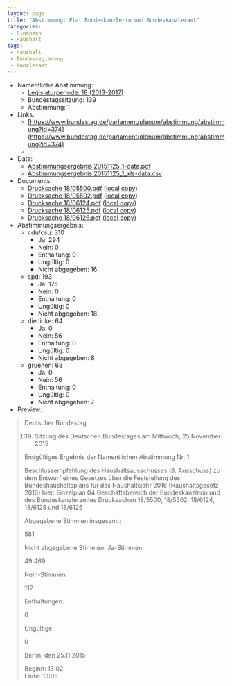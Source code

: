 ```yaml
---
layout: page
title: "Abstimmung: Etat Bundeskanzlerin und Bundeskanzleramt"
categories:
 - Finanzen
 - Haushalt
tags:
 - Haushalt
 - Bundesregierung
 - Kanzleramt
---
```


* Namentliche Abstimmung:
    * [Legislaturperiode: 18 (2013-2017)](https://de.wikipedia.org/wiki/18._Deutscher_Bundestag)
    * Bundestagssitzung: 139
    * Abstimmung: 1
* Links: 
    * [https://www.bundestag.de/parlament/plenum/abstimmung/abstimmung?id=374](https://www.bundestag.de/parlament/plenum/abstimmung/abstimmung?id=374)
    * 
* Data: 
    * [Abstimmungsergebnis 20151125_1-data.pdf](/res/abstimmungsliste/20151125_1-data.pdf)
    * [Abstimmungsergebnis 20151125_1_xls-data.csv](/res/abstimmungsliste/analyses/20151125_1_xls-data.csv)
* Documents: 
    * [Drucksache 18/05500.pdf](http://dip21.bundestag.de/dip21/btd/18/055/1805500.pdf) ([local copy](/res/abstimmungsdaten/018-139-01/1805500.pdf))
    * [Drucksache 18/05502.pdf](http://dip21.bundestag.de/dip21/btd/18/055/1805502.pdf) ([local copy](/res/abstimmungsdaten/018-139-01/1805502.pdf))
    * [Drucksache 18/06124.pdf](http://dip21.bundestag.de/dip21/btd/18/061/1806124.pdf) ([local copy](/res/abstimmungsdaten/018-139-01/1806124.pdf))
    * [Drucksache 18/06125.pdf](http://dip21.bundestag.de/dip21/btd/18/061/1806125.pdf) ([local copy](/res/abstimmungsdaten/018-139-01/1806125.pdf))
    * [Drucksache 18/06126.pdf](http://dip21.bundestag.de/dip21/btd/18/061/1806126.pdf) ([local copy](/res/abstimmungsdaten/018-139-01/1806126.pdf))
* Abstimmungsergebnis:
    * cdu/csu: 310
        * Ja: 294
        * Nein: 0
        * Enthaltung: 0
        * Ungültig: 0
        * Nicht abgegeben: 16
    * spd: 193
        * Ja: 175
        * Nein: 0
        * Enthaltung: 0
        * Ungültig: 0
        * Nicht abgegeben: 18
    * die.linke: 64
        * Ja: 0
        * Nein: 56
        * Enthaltung: 0
        * Ungültig: 0
        * Nicht abgegeben: 8
    * gruenen: 63
        * Ja: 0
        * Nein: 56
        * Enthaltung: 0
        * Ungültig: 0
        * Nicht abgegeben: 7
* Preview: 
> Deutscher Bundestag
> 
> 139. Sitzung des Deutschen Bundestages
> am Mittwoch, 25.November 2015
> 
> Endgültiges Ergebnis der Namentlichen Abstimmung Nr. 1
> 
> Beschlussempfehlung des Haushaltsausschusses (8. Ausschuss)
> zu dem Entwurf eines Gesetzes über die Feststellung des Bundeshaushaltsplans für das
> Haushaltsjahr 2016 (Haushaltsgesetz 2016)
> hier: Einzelplan 04
> Geschäftsbereich der Bundeskanzlerin und des Bundeskanzleramtes
> Drucksachen 18/5500, 18/5502, 18/6124, 18/6125 und 18/6126
> 
> Abgegebene Stimmen insgesamt:
> 
> 581
> 
> Nicht abgegebene Stimmen:
> Ja-Stimmen:
> 
> 49
> 469
> 
> Nein-Stimmen:
> 
> 112
> 
> Enthaltungen:
> 
> 0
> 
> Ungültige:
> 
> 0
> 
> Berlin, den 25.11.2015
> 
> Beginn: 13:02  
> Ende: 13:05
